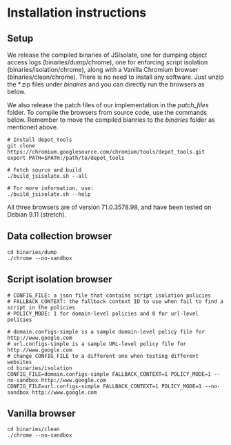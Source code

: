 # Installation instructions

## Setup 

We release the compiled binaries of JSIsolate, one for dumping object access logs (binaries/dump/chrome), one for enforcing script isolation (binaries/isolation/chrome), along with a Vanilla Chromium browser (binaries/clean/chrome). There is no need to install any software. Just unzip the *.zip files under _binaires_ and you can directly run the browsers as below.

We also release the patch files of our implementation in the _patch\_files_ folder. To compile the browsers from source code, use the commands below. Remember to move the compiled bianries to the _binaries_ folder as mentioned above.

```shell
# Install depot_tools
git clone https://chromium.googlesource.com/chromium/tools/depot_tools.git
export PATH=$PATH:/path/to/depot_tools

# Fetch source and build
./build_jsisolate.sh --all

# For more information, use:
./build_jsisolate.sh --help
```

All three browsers are of version 71.0.3578.98, and have been tested on Debian 9.11 (stretch).

## Data collection browser

```shell
cd binaries/dump
./chrome --no-sandbox
```

## Script isolation browser

```shell
# CONFIG_FILE: a json file that contains script isolation policies
# FALLBACK_CONTEXT: the fallback context ID to use when fail to find a script in the policies
# POLICY_MODE: 1 for domain-level policies and 0 for url-level policies

# domain.configs-simple is a sample domain-level policy file for http://www.google.com
# url.configs-simple is a sample URL-level policy file for http://www.google.com
# change CONFIG_FILE to a different one when testing different websites
cd binaries/isolation
CONFIG_FILE=domain.configs-simple FALLBACK_CONTEXT=1 POLICY_MODE=1 --no-sandbox http://www.google.com
CONFIG_FILE=url.configs-simple FALLBACK_CONTEXT=1 POLICY_MODE=1 --no-sandbox http://www.google.com
```

## Vanilla browser

```shell
cd binaries/clean
./chrome --no-sandbox
```
